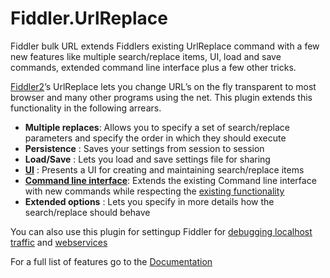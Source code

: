 # Fiddler.UrlReplace

Fiddler bulk URL extends Fiddlers existing UrlReplace command with a few new features like multiple search/replace items, UI, load and save commands, extended command line interface plus a few other tricks.

[Fiddler2](http://www.fiddler2.com/fiddler2/)’s UrlReplace lets you change URL’s on the fly transparent to most browser and many other programs using the net. This plugin extends this functionality in the following arrears.

* **Multiple replaces**: Allows you to specify a set of search/replace parameters and specify the order in which they should execute
* **Persistence** : Saves your settings from session to session
* **Load/Save** : Lets you load and save settings file for sharing
* **[UI](Documentation/UI.md)** : Presents a UI for creating and maintaining search/replace items
* **[Command line interface](Documentation/Command-line-interface.md)**: Extends the existing Command line interface with new commands while respecting the [existing functionality](http://www.fiddler2.com/Fiddler/help/quickexec.asp)
* **Extended options** : Lets you specify in more details how the search/replace should behave

You can also use this plugin for settingup Fiddler for [debugging localhost traffic](Documentation/debugging-localhost-traffic.md) and [webservices](Documentation/Webservices.md)

For a full list of features go to the [Documentation](Documentation/Documentation.md)